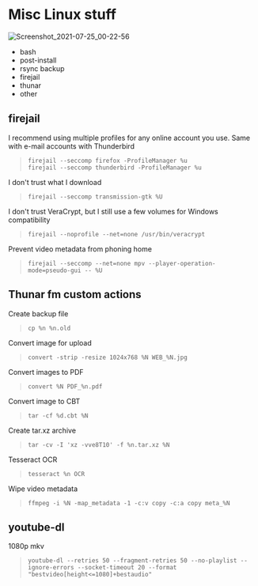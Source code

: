 # Misc Linux stuff
![Screenshot_2021-07-25_00-22-56](https://user-images.githubusercontent.com/78081080/126874800-3c5a08c0-d232-41e5-870e-0bdf2d34fa2a.png)
* bash  
* post-install  
* rsync backup  
* firejail  
* thunar  
* other  

## firejail

I recommend using multiple profiles for any online account you use. Same with e-mail accounts with Thunderbird
> `firejail --seccomp firefox -ProfileManager %u`  
> `firejail --seccomp thunderbird -ProfileManager %u`  

I don't trust what I download
> `firejail --seccomp transmission-gtk %U`  

I don't trust VeraCrypt, but I still use a few volumes for Windows compatibility
> `firejail --noprofile --net=none /usr/bin/veracrypt`  

Prevent video metadata from phoning home
> `firejail --seccomp --net=none mpv --player-operation-mode=pseudo-gui -- %U`  

## Thunar fm custom actions

Create backup file
> `cp %n %n.old`

Convert image for upload
> `convert -strip -resize 1024x768 %N WEB_%N.jpg`

Convert images to PDF
> `convert %N PDF_%n.pdf`

Convert image to CBT
> `tar -cf %d.cbt %N`

Create tar.xz archive
> `tar -cv -I 'xz -vve8T10' -f %n.tar.xz %N`

Tesseract OCR
> `tesseract %n OCR`

Wipe video metadata
> `ffmpeg -i %N -map_metadata -1 -c:v copy -c:a copy meta_%N`

## youtube-dl
1080p mkv
> `youtube-dl --retries 50 --fragment-retries 50 --no-playlist --ignore-errors --socket-timeout 20 --format "bestvideo[height<=1080]+bestaudio"`  























